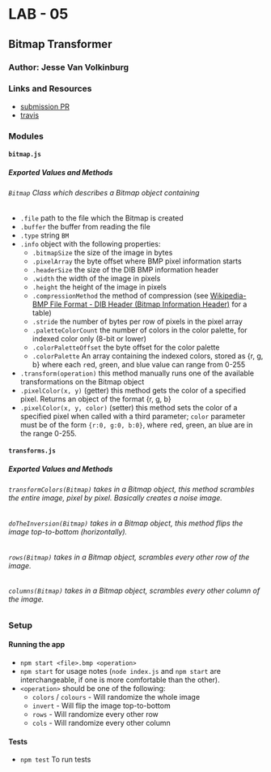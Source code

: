 # LAB - 05

## Bitmap Transformer

### Author: Jesse Van Volkinburg

### Links and Resources
* [submission PR](https://github.com/401-advanced-javascript-jv/05-bitmap/pull/1)
* [travis](https://www.travis-ci.com/401-advanced-javascript-jv/05-bitmap)

### Modules
#### `bitmap.js`
##### Exported Values and Methods

###### `Bitmap` Class which describes a Bitmap object containing
- `.file` path to the file which the Bitmap is created
- `.buffer` the buffer from reading the file
- `.type` string `BM` 
- `.info` object with the following properties:
  - `.bitmapSize` the size of the image in bytes
  - `.pixelArray` the byte offset where BMP pixel information starts
  - `.headerSize` the size of the DIB BMP information header
  - `.width` the width of the image in pixels
  - `.height` the height of the image in pixels
  - `.compressionMethod` the method of compression (see [Wikipedia- BMP File Format - DIB Header (Bitmap Information Header)](https://en.wikipedia.org/wiki/BMP_file_format#DIB_header_(bitmap_information_header)) for a table)
  - `.stride` the number of bytes per row of pixels in the pixel array
  - `.paletteColorCount` the number of colors in the color palette, for indexed color only (8-bit or lower)
  - `.colorPaletteOffset` the byte offset for the color palette
  - `.colorPalette` An array containing the indexed colors, stored as {r, g, b} where each `r`ed, `g`reen, and `b`lue value can range from 0-255
- `.transform(operation)` this method manually runs one of the available transformations on the Bitmap object
- `.pixelColor(x, y)` (getter) this method gets the color of a specified pixel. Returns an object of the format {r, g, b}
- `.pixelColor(x, y, color)` (setter) this method sets the color of a specified pixel when called with a third parameter; `color` parameter must be of the form `{r:0, g:0, b:0}`, where `r`ed, `g`reen, an `b`lue are in the range 0-255.


#### `transforms.js`
##### Exported Values and Methods

###### `transformColors(Bitmap)` takes in a Bitmap object, this method scrambles the entire image, pixel by pixel. Basically creates a noise image.
###### `doTheInversion(Bitmap)` takes in a Bitmap object, this method flips the image top-to-bottom (horizontally).
###### `rows(Bitmap)` takes in a Bitmap object, scrambles every other row of the image.
###### `columns(Bitmap)` takes in a Bitmap object, scrambles every other column of the image.

### Setup
#### Running the app
* `npm start <file>.bmp <operation>`
* `npm start` for usage notes (`node index.js` and `npm start` are interchangeable, if one is more comfortable than the other).
* `<operation>` should be one of the following:
  * `colors` / `colours` - Will randomize the whole image
  * `invert` - Will flip the image top-to-bottom
  * `rows` - Will randomize every other row
  * `cols` - Will randomize every other column
  
#### Tests
* `npm test` To run tests
